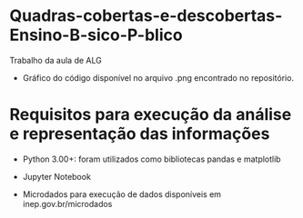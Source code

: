 # Quadras-cobertas-e-descobertas-Ensino-B-sico-P-blico
Trabalho da aula de ALG

- Gráfico do código disponível no arquivo .png encontrado no repositório.

# Requisitos para execução da análise e representação das informações

- Python 3.00+: foram utilizados como bibliotecas pandas e matplotlib

- Jupyter Notebook

- Microdados para execução de dados disponíveis em inep.gov.br/microdados
